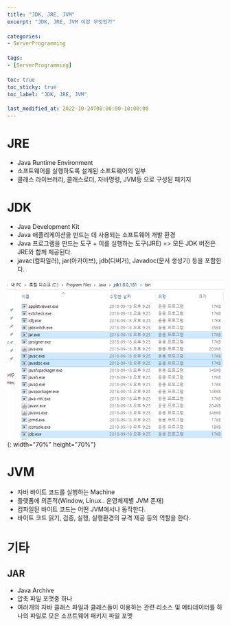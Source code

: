 ```yaml
---
title: "JDK, JRE, JVM"
excerpt: "JDK, JRE, JVM 이란 무엇인가"

categories:
- ServerProgramming

tags:
- [ServerProgramming]

toc: true
toc_sticky: true
toc_label: "JDK, JRE, JVM"

last_modified_at: 2022-10-24T08:00:00-10:00:00
---
```

# JRE
  - Java Runtime Environment
  - 소프트웨어를 실행하도록 설계된 소프트웨어의 일부
  - 클래스 라이브러리, 클래스로더, 자바명령, JVM등 으로 구성된 패키지

# JDK
  - Java Development Kit
  - Java 애플리케이션을 만드는 데 사용되는 소프트웨어 개발 환경
  - Java 프로그램을 만드는 도구 + 이를 실행하는 도구(JRE) => 모든 JDK 버전은 JRE와 함께 제공된다.
  - javac(컴파일러), jar(아카이브), jdb(디버거), Javadoc(문서 생성기) 등을 포함한다.  
  
  ![image](/assets/images/ServerProgramming/JDK_Bin.png){: width="70%" height="70%"}


# JVM
  - 자바 바이트 코드를 실행하는 Machine
  - 플랫폼에 의존적(Window, Linux.. 운영체제별 JVM 존재)
  - 컴파일된 바이트 코드는 어떤 JVM에서나 동작한다.
  - 바이트 코드 읽기, 검증, 실행, 실행환경의 규격 제공 등의 역할을 한다.

# 기타
## JAR
  - Java Archive
  - 압축 파일 포맷중 하나
  - 여러개의 자바 클래스 파일과 클래스들이 이용하는 관련 리소스 및 메타데이터를 하나의 파일로 모은 소프트웨어 패키지 파일 포맷